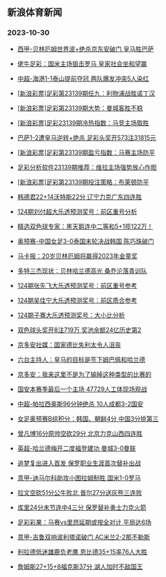 ## 新浪体育新闻 
### 2023-10-30

+ [西甲-贝林厄姆世界波+绝杀京东安破门 皇马胜巴萨](https://sports.sina.com.cn/g/laliga/2023-10-29/doc-imzstkxy2148796.shtml)

+ [佬牛足彩：国米主场狙击罗马  皇家社会坐和望赢](https://sports.sina.com.cn/l/2023-10-29/doc-imzstrfu5267229.shtml)

+ [中超-海港1-1泰山提前夺冠 两队爆发冲突5人染红](https://sports.sina.com.cn/china/j/2023-10-29/doc-imzsunmk4817580.shtml)

+ [[新浪彩票]足彩第23139期任九：利物浦战胜诺丁汉](https://sports.sina.com.cn/l/2023-10-29/doc-imzstrfr8363688.shtml)

+ [[新浪彩票]足彩第23139期大势：曼城客胜不稳](https://sports.sina.com.cn/l/2023-10-29/doc-imzstrfw2021312.shtml)

+ [[新浪彩票]足彩23139期冷热指数：马竞主场取胜](https://sports.sina.com.cn/l/2023-10-29/doc-imzstrfr8364519.shtml)

+ [巴萨1-2遭皇马逆转+绝杀 足彩头奖开573注31815元](https://sports.sina.com.cn/l/2023-10-29/doc-imzstrfr8363047.shtml)

+ [[新浪彩票]足彩第23139期盈亏指数：马赛主场防平](https://sports.sina.com.cn/l/2023-10-29/doc-imzstrfq3041296.shtml)

+ [足彩分析软件23139期推荐：维拉主场强势放心作胆](https://sports.sina.com.cn/l/2023-10-29/doc-imzstrfu5248087.shtml)

+ [[新浪彩票]足彩第23139期投注策略：布莱顿防平](https://sports.sina.com.cn/l/2023-10-29/doc-imzstrfq3041026.shtml)

+ [韩德君22+14沃特斯22分 辽宁力克广东四连胜](https://sports.sina.com.cn/basketball/cba/2023-10-29/doc-imzsuwzh1373846.shtml)

+ [124期刘付超大乐透预测奖号：前区重号分析](https://sports.sina.com.cn/l/2023-10-29/doc-imzstzvk2832678.shtml)

+ [精选双色球专家：黑天鹅连中二等和5+1揽122万！](https://sports.sina.com.cn/l/2023-10-29/doc-imzstvpu1933992.shtml)

+ [奥预赛-中国女足3-0泰国末轮决战韩国 陈巧珠破门](https://sports.sina.com.cn/china/womenfootballs/2023-10-29/doc-imzsuwzh1375161.shtml)

+ [马卡报：20岁贝林厄姆将赢得2023年金童奖](https://sports.sina.com.cn/g/2023-10-29/doc-imzsustk1501174.shtml)

+ [多特三杰现状：贝林哈兰德高光 桑乔沦落青训队](https://sports.sina.com.cn/g/2023-10-29/doc-imzsustk1494390.shtml)

+ [124期张先飞大乐透预测奖号：前区重号参考](https://sports.sina.com.cn/l/2023-10-29/doc-imzstzvq5042131.shtml)

+ [124期吴佳宁大乐透预测奖号：前区质合参考](https://sports.sina.com.cn/l/2023-10-29/doc-imzstzvq5042559.shtml)

+ [124期子骞大乐透预测奖号：大小比分析](https://sports.sina.com.cn/l/2023-10-29/doc-imzstzvk2832869.shtml)

+ [双色球头奖开8注719万 奖池余额24亿历史第2](https://sports.sina.com.cn/l/2023-10-29/doc-imzsusth4724644.shtml)

+ [京多安社媒：国家德比失利太令人沮丧](https://sports.sina.com.cn/g/2023-10-29/doc-imzsustc7831766.shtml)

+ [六台主持人：皇马的目标是签下姆巴佩和哈兰德](https://sports.sina.com.cn/g/2023-10-29/doc-imzsusta2508269.shtml)

+ [京多安：我来这里不是为了输掉这种类型的比赛的](https://sports.sina.com.cn/g/2023-10-29/doc-imzsustk1501711.shtml)

+ [国安本赛季最后一个主场 47729人工体现场观战](https://sports.sina.com.cn/china/j/2023-10-29/doc-imzsunmf7926808.shtml)

+ [中超-帕拉西奥斯96分钟绝杀 10人成都3-2国安](https://sports.sina.com.cn/china/j/2023-10-29/doc-imzsunmn1596482.shtml)

+ [女足奥预赛B组积分：韩国、朝鲜4分 中国3分排第三](https://sports.sina.com.cn/china/womenfootballs/2023-10-29/doc-imzsuwze4598437.shtml)

+ [曾凡博16分原帅空砍29分 北京力克山西四连胜](https://sports.sina.com.cn/basketball/cba/2023-10-29/doc-imzsuwyy2382608.shtml)

+ [英超-哈兰德梅开二度福登建功 曼城3-0曼联](https://sports.sina.com.cn/g/pl/2023-10-30/doc-imzsvuew9018441.shtml)

+ [追梦复出进入首发 保罗职业生涯首次替补出战](https://sports.sina.com.cn/basketball/nba/2023-10-30/doc-imzsvuer7236587.shtml)

+ [意甲-迪马尔科助攻小图拉姆制胜 国米1-0罗马](https://sports.sina.com.cn/g/seriea/2023-10-30/doc-imzsvueu4153994.shtml)

+ [拉文空砍51分公牛败北 普尔27分送灰熊三连败](https://sports.sina.com.cn/basketball/nba/2023-10-29/doc-imzstrfu5261284.shtml)

+ [库里24分末节连中4三分 保罗替补勇士力克火箭](https://sports.sina.com.cn/basketball/nba/2023-10-30/doc-imzsvynu0842317.shtml)

+ [足彩彩果：马赛vs里昂延期或按全对计 平局达6场](https://sports.sina.com.cn/l/2023-10-30/doc-imzsvuew9030986.shtml)

+ [意甲-吉鲁双响波利塔诺破门 AC米兰2-2那不勒斯](https://sports.sina.com.cn/g/seriea/2023-10-30/doc-imzsvuew0943034.shtml)

+ [利拉德低迷雄鹿负老鹰 恩比德35+15率76人大胜](https://sports.sina.com.cn/basketball/nba/2023-10-30/doc-imzsvyns4072256.shtml)

+ [詹姆斯27+15+8福克斯37分 湖人加时不敌国王](https://sports.sina.com.cn/basketball/nba/2023-10-30/doc-imzsweus0758307.shtml)

